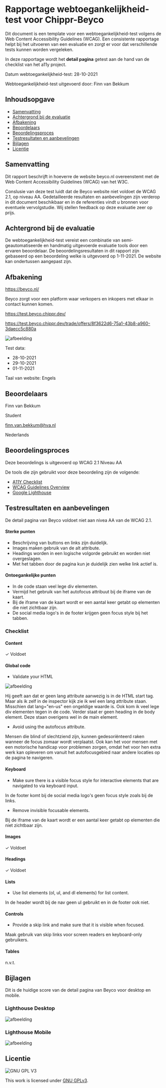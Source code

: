 
# Rapportage webtoegankelijkheid-test voor Chippr-Beyco

Dit document is een template voor een webtoegankelijkheid-test volgens de Web Content Accessibility Guidelines (WCAG). Een consistente rapportage helpt bij het uitvoeren van een evaluatie en zorgt er voor dat verschillende tests kunnen worden vergeleken.

In deze rapportage wordt het **detail pagina** getest aan de hand van de checklist van het a11y project.  

Datum webtoegankelijkheid-test: 28-10-2021

Webtoegankelijkheid-test uitgevoerd door: Finn van Bekkum

## Inhoudsopgave

  * [Samenvatting](#samenvatting)
  * [Achtergrond bij de evaluatie](#achtergrond-bij-de-evaluatie)
  * [Afbakening](#afbakening)
  * [Beoordelaars](#beoordelaars)
  * [Beoordelingsproces](#beoordelingsproces)
  * [Testresultaten en aanbevelingen](#testresultaten-en-aanbevelingen)
  * [Bijlagen](#bijlagen)
  * [Licentie](#licentie)
  


## Samenvatting

Dit rapport beschrijft in hoeverre de website beyco.nl overeenstemt met de Web Content Accessibility Guidelines (WCAG) van het W3C.

Conslusie van deze test luidt dat de Beyco website niet voldoet de WCAG 2.1, op niveau AA. Gedetailleerde resultaten en aanbevelingen zijn verderop in dit document beschikbaar en in de referenties vindt u bronnen voor eventuele vervolgstudie. Wij stellen feedback op deze evaluatie zeer op prijs.


## Achtergrond bij de evaluatie

De webtoegankelijkheid-test vereist een combinatie van semi-geautomatiseerde en handmatig uitgevoerde evaluatie tools door een ervaren beoordelaar. De beoordelingsresultaten in dit rapport zijn gebaseerd op een beoordeling welke is uitgevoerd op 1-11-2021. De website kan ondertussen aangepast zijn.

##  Afbakening

https://beyco.nl/

Beyco zorgt voor een platform waar verkopers en inkopers met elkaar in contact kunnen komen.

https://test.beyco.chippr.dev/

https://test.beyco.chippr.dev/trade/offers/8f3622d6-75a1-43b8-a960-3daecc5c880a


![afbeelding](https://user-images.githubusercontent.com/26089533/139904987-b2cf6837-2fad-4688-8fb7-e461a86457a2.png)

Test data:

   * 28-10-2021
   * 29-10-2021
   * 01-11-2021

Taal van website: Engels

## Beoordelaars

Finn van Bekkum

Student

finn.van.bekkum@hva.nl

Nederlands

## Beoordelingsproces

Deze beoordelings is uitgevoerd op WCAG 2.1 Niveau AA

De tools die zijn gebruikt voor deze beoordeling zijn de volgende:

   
 * [A11Y Checklist](https://www.a11yproject.com/checklist/)
 *  [WCAG Guidelines Overview](https://www.w3.org/WAI/standards-guidelines/wcag/)
 * [Google Lighthouse](https://developers.google.com/web/tools/lighthouse)


## Testresultaten en aanbevelingen

De detail pagina van Beyco voldoet niet aan nivea AA van de WCAG 2.1.

#### Sterke punten
* Beschrijving van buttons en links zijn duidelijk.
* Images maken gebruik van de alt attribute.
* Headings worden in een logische volgorde gebruikt en worden niet overgeslagen.
* Met het tabben door de pagina kun je duidelijk zien welke link actief is. 

#### Ontoegankelijke punten
* In de code staan veel lege div elementen.
* Vermijd het gebruik van het autofocus attribuut bij de iframe van de kaart.
* Bij de iframe van de kaart wordt er een aantal keer getabt op elementen die niet zichtbaar zijn.
* De social media logo's in de footer krijgen geen focus style bij het tabben.

### Checklist

#### Content 
✓ Voldoet

#### Global code

* Validate your HTML

![afbeelding](https://user-images.githubusercontent.com/26089533/139850400-5f48eb59-ad06-4ce7-af1a-0be8239c470c.png)

Hij geeft aan dat er geen lang attribute aanwezig is in de HTML start tag. Maar als ik zelf in de inspector kijk zie ik wel een lang attribute staan. Misschien dat lang="en-us" een ongeldige waarde is. Ook kom ik veel lege div elementen tegen in de code. 
Verder staat er geen heading in de body element. Deze staan overigens wel in de main element. 


* Avoid using the autofocus attribute.

Mensen die blind of slechtziend zijn, kunnen gedesoriënteerd raken wanneer de focus zomaar wordt verplaatst. Ook kan het voor mensen met een motorische handicap voor problemen zorgen, omdat het voor hen extra werk kan opleveren om vanuit het autofocusgebied naar andere locaties op de pagina te navigeren.

#### Keyboard

* Make sure there is a visible focus style for interactive elements that are navigated to via keyboard input.

In de footer komt bij de social media logo's geen focus style zoals bij de links.

* Remove invisible focusable elements.

Bij de iframe van de kaart wordt er een aantal keer getabt op elementen die niet zichtbaar zijn.

#### Images
✓ Voldoet

#### Headings
✓ Voldoet

#### Lists

* Use list elements (ol, ul, and dl elements) for list content.

In de header wordt bij de nav geen ul gebruikt en in de footer ook niet.

#### Controls

*  Provide a skip link and make sure that it is visible when focused.

Maak gebruik van skip links voor screen readers en keyboard-only gebruikers.

#### Tables
n.v.t.

##  Bijlagen
Dit is de huidige score van de detail pagina van Beyco voor desktop en mobile.
### Lighthouse Desktop
![afbeelding](https://user-images.githubusercontent.com/26089533/139872821-31dd8b4b-8d59-4b95-b138-1154ad54bc5f.png)

### Lighthouse Mobile
![afbeelding](https://user-images.githubusercontent.com/26089533/139873260-ad64d57d-83fd-4b5a-923a-0b0bfaa46639.png)

## Licentie

![GNU GPL V3](https://www.gnu.org/graphics/gplv3-127x51.png)

This work is licensed under [GNU GPLv3](./LICENSE).

